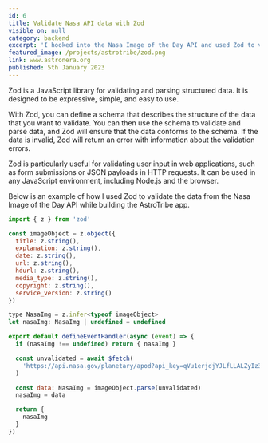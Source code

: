 ```yaml
---
id: 6
title: Validate Nasa API data with Zod
visible_on: null
category: backend
excerpt: 'I hooked into the Nasa Image of the Day API and used Zod to validate the data.'
featured_image: /projects/astrotribe/zod.png
link: www.astronera.org
published: 5th January 2023
---
```


Zod is a JavaScript library for validating and parsing structured data. It is designed to be
expressive, simple, and easy to use.

With Zod, you can define a schema that describes the structure of the data that you want to
validate. You can then use the schema to validate and parse data, and Zod will ensure that the data
conforms to the schema. If the data is invalid, Zod will return an error with information about the
validation errors.

Zod is particularly useful for validating user input in web applications, such as form submissions
or JSON payloads in HTTP requests. It can be used in any JavaScript environment, including Node.js
and the browser.

Below is an example of how I used Zod to validate the data from the Nasa Image of the Day API while
building the AstroTribe app.

```javascript
import { z } from 'zod'

const imageObject = z.object({
  title: z.string(),
  explanation: z.string(),
  date: z.string(),
  url: z.string(),
  hdurl: z.string(),
  media_type: z.string(),
  copyright: z.string(),
  service_version: z.string()
})

type NasaImg = z.infer<typeof imageObject>
let nasaImg: NasaImg | undefined = undefined

export default defineEventHandler(async (event) => {
  if (nasaImg !== undefined) return { nasaImg }

  const unvalidated = await $fetch(
    'https://api.nasa.gov/planetary/apod?api_key=qVu1erjdjYJLfLLALZyIz3EfYxOerf29waltn3PM'
  )

  const data: NasaImg = imageObject.parse(unvalidated)
  nasaImg = data

  return {
    nasaImg
  }
})
```
